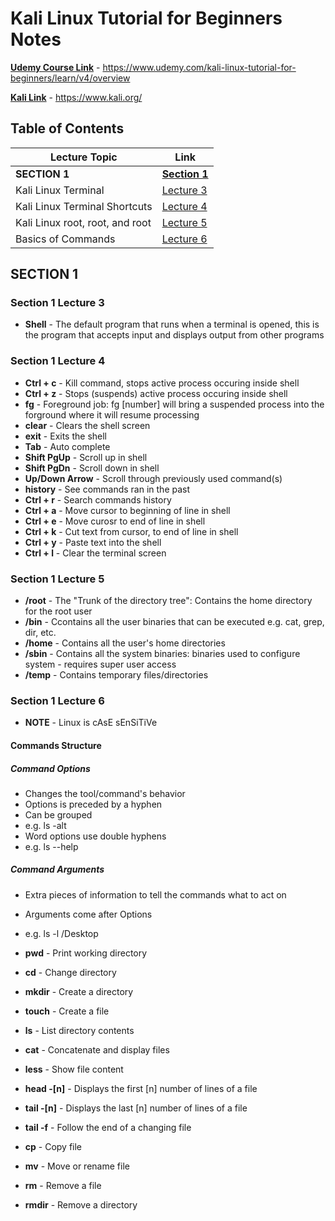 # Kali Linux Tutorial for Beginners Notes

[**Udemy Course Link**](https://www.udemy.com/kali-linux-tutorial-for-beginners/learn/v4/overview) - https://www.udemy.com/kali-linux-tutorial-for-beginners/learn/v4/overview

[**Kali Link**](https://www.kali.org/) - https://www.kali.org/

## Table of Contents

Lecture Topic | Link
--- | ---
**SECTION 1** | [**Section 1**](#section-1)
Kali Linux Terminal | [Lecture 3](#section-1-lecture-3)
Kali Linux Terminal Shortcuts | [Lecture 4](#section-1-lecture-4)
Kali Linux root, root, and root | [Lecture 5](#section-1-lecture-5)
Basics of Commands | [Lecture 6](#section-1-lecture-6)

<!-- ################################################################################################################ -->
<!--                                                     SECTION 1                                                    -->
<!-- ################################################################################################################ -->

## SECTION 1

### Section 1 Lecture 3

- **Shell** - The default program that runs when a terminal is opened, this is the program that accepts input and displays output from other programs

### Section 1 Lecture 4

- **Ctrl + c** - Kill command, stops active process occuring inside shell
- **Ctrl + z** - Stops (suspends) active process occuring inside shell
- **fg** - Foreground job: fg [number] will bring a suspended process into the forground where it will resume processing
- **clear** - Clears the shell screen
- **exit** - Exits the shell
- **Tab** - Auto complete
- **Shift PgUp** - Scroll up in shell
- **Shift PgDn** - Scroll down in shell
- **Up/Down Arrow** - Scroll through previously used command(s)
- **history** - See commands ran in the past
- **Ctrl + r** - Search commands history
- **Ctrl + a** - Move cursor to beginning of line in shell
- **Ctrl + e** - Move curosr to end of line in shell
- **Ctrl + k** - Cut text from cursor, to end of line in shell
- **Ctrl + y** - Paste text into the shell
- **Ctrl + l** - Clear the terminal screen

### Section 1 Lecture 5

- **/root** - The "Trunk of the directory tree": Contains the home directory for the root user
- **/bin** - Ccontains all the user binaries that can be executed e.g. cat, grep, dir, etc.
- **/home** - Contains all the user's home directories
- **/sbin** - Contains all the system binaries: binaries used to configure system - requires super user access
- **/temp** - Contains temporary files/directories

### Section 1 Lecture 6

- **NOTE** - Linux is cAsE sEnSiTiVe

#### Commands Structure

##### Command Options

- Changes the tool/command's behavior
- Options is preceded by a hyphen
- Can be grouped
- e.g. ls -alt
- Word options use double hyphens
- e.g. ls --help

##### Command Arguments

- Extra pieces of information to tell the commands what to act on
- Arguments come after Options
- e.g. ls -l /Desktop

- **pwd** - Print working directory
- **cd** - Change directory
- **mkdir** - Create a directory
- **touch** - Create a file
- **ls** - List directory contents
- **cat** - Concatenate and display files
- **less** - Show file content
- **head -[n]** - Displays the first [n] number of lines of a file
- **tail -[n]** - Displays the last [n] number of lines of a file
- **tail -f** - Follow the end of a changing file
- **cp** - Copy file
- **mv** - Move or rename file
- **rm** - Remove a file
- **rmdir** - Remove a directory
